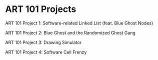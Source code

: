# ART 101 Projects
ART 101 Project 1: Software-related Linked List (feat. Blue Ghost Nodes)

ART 101 Project 2: Blue Ghost and the Randomized Ghost Gang

ART 101 Project 3: Drawing Simulator

ART 101 Project 4: Software Cell Frenzy
